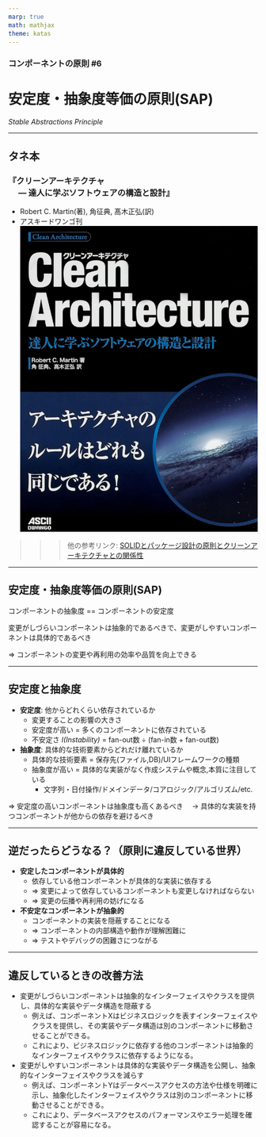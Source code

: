 ```yaml
---
marp: true
math: mathjax
theme: katas
---
```

<!-- 
size: 16:9
paginate: true
-->
<!-- header: 勉強会# ― エンジニアとしての解像度を高めるための勉強会-->

### コンポーネントの原則 #6

# 安定度・抽象度等価の原則(SAP)
_Stable Abstractions Principle_

---
## タネ本

### 『クリーンアーキテクチャ<br>　 ― 達人に学ぶソフトウェアの構造と設計』
* Robert C. Martin(著), 角征典, 髙木正弘(訳)
* アスキードワンゴ刊
![bg right:30% 90%](assets/07-cleanarchitecture.jpg)

>>> 他の参考リンク: [SOLIDとパッケージ設計の原則とクリーンアーキテクチャとの関係性](https://zenn.dev/katzumi/scraps/7a4acc51793977)

---

## 安定度・抽象度等価の原則(SAP)

コンポーネントの抽象度 == コンポーネントの安定度

変更がしづらいコンポーネントは抽象的であるべきで、変更がしやすいコンポーネントは具体的であるべき

⇒ コンポーネントの変更や再利用の効率や品質を向上できる

---

## 安定度と抽象度

* **安定度**: 他からどれくらい依存されているか
    * 変更することの影響の大きさ
    * 安定度が高い = 多くのコンポーネントに依存されている
    * 不安定さ _I(Instability)_ = fan-out数 ÷ (fan-in数 + fan-out数)
* **抽象度**: 具体的な技術要素からどれだけ離れているか
    * 具体的な技術要素 = 保存先(ファイル,DB)/UIフレームワークの種類
    * 抽象度が高い = 具体的な実装がなく作成システムや概念,本質に注目している
        * 文字列・日付操作/ドメインデータ/コアロジック/アルゴリズム/etc.

⇒ 安定度の高いコンポーネントは抽象度も高くあるべき
　→ 具体的な実装を持つコンポーネントが他からの依存を避けるべき

---

## 逆だったらどうなる？（原則に違反している世界）

* **安定したコンポーネントが具体的**
    * 依存している他コンポーネントが具体的な実装に依存する
    * ⇒ 変更によって依存しているコンポーネントも変更しなければならない
    * ⇒ 変更の伝播や再利用の妨げになる
* **不安定なコンポーネントが抽象的**
    * コンポーネントの実装を隠蔽することになる
    * ⇒ コンポーネントの内部構造や動作が理解困難に
    * ⇒ テストやデバッグの困難さにつながる

---

## 違反しているときの改善方法

* 変更がしづらいコンポーネントは抽象的なインターフェイスやクラスを提供し、具体的な実装やデータ構造を隠蔽する
    * 例えば、コンポーネントXはビジネスロジックを表すインターフェイスやクラスを提供し、その実装やデータ構造は別のコンポーネントに移動させることができる。
    * これにより、ビジネスロジックに依存する他のコンポーネントは抽象的なインターフェイスやクラスに依存するようになる。
* 変更がしやすいコンポーネントは具体的な実装やデータ構造を公開し、抽象的なインターフェイスやクラスを減らす
    * 例えば、コンポーネントYはデータベースアクセスの方法や仕様を明確に示し、抽象化したインターフェイスやクラスは別のコンポーネントに移動させることができる。
    * これにより、データベースアクセスのパフォーマンスやエラー処理を確認することが容易になる。